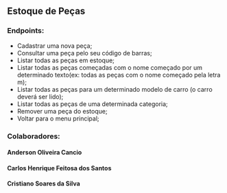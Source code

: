 ## Estoque de Peças

### Endpoints:
- Cadastrar uma nova peça;
- Consultar uma peça pelo seu código de barras;
- Listar todas as peças em estoque;
- Listar todas as peças começadas com o nome começado por um determinado texto(ex: todas as peças com o nome começado pela letra m);
- Listar todas as peças para um determinado modelo de carro (o carro deverá ser lido);
- Listar todas as peças de uma determinada categoria;
- Remover uma peça do estoque;
- Voltar para o menu principal;

### Colaboradores: 
#### Anderson Oliveira Cancio
#### Carlos Henrique Feitosa dos Santos
#### Cristiano Soares da Silva
